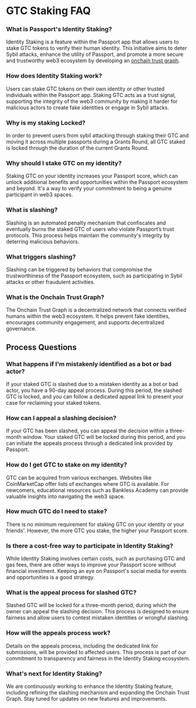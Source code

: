 # GTC Staking FAQ

### What is Passport's Identity Staking?

Identity Staking is a feature within the Passport app that allows users to stake GTC tokens to verify their human identity. This initiative aims to deter Sybil attacks, enhance the utility of Passport, and promote a more secure and trustworthy web3 ecosystem by developing an [onchain trust graph](gtc-staking-faq.md#what-is-the-onchain-trust-graph).

### How does Identity Staking work?

Users can stake GTC tokens on their own identity or other trusted individuals within the Passport app. Staking GTC acts as a trust signal, supporting the integrity of the web3 community by making it harder for malicious actors to create fake identities or engage in Sybil attacks.

### Why is my staking Locked?

In order to prevent users from sybil attacking through staking their GTC and moving it across multiple passports during a Grants Round, all GTC staked is locked through the duration of the current Grants Round.

### Why should I stake GTC on my identity?

Staking GTC on your identity increases your Passport score, which can unlock additional benefits and opportunities within the Passport ecosystem and beyond. It's a way to verify your commitment to being a genuine participant in web3 spaces.

### What is slashing?

Slashing is an automated penalty mechanism that confiscates and eventually burns the staked GTC of users who violate Passport’s trust protocols. This process helps maintain the community's integrity by deterring malicious behaviors.

### What triggers slashing?

Slashing can be triggered by behaviors that compromise the trustworthiness of the Passport ecosystem, such as participating in Sybil attacks or other fraudulent activities.&#x20;

### What is the Onchain Trust Graph?

The Onchain Trust Graph is a decentralized network that connects verified humans within the web3 ecosystem. It helps prevent fake identities, encourages community engagement, and supports decentralized governance.

## Process Questions

### What happens if I'm mistakenly identified as a bot or bad actor?

If your staked GTC is slashed due to a mistaken identity as a bot or bad actor, you have a 90-day appeal process. During this period, the slashed GTC is locked, and you can follow a dedicated appeal link to present your case for reclaiming your staked tokens.

### How can I appeal a slashing decision?

If your GTC has been slashed, you can appeal the decision within a three-month window. Your staked GTC will be locked during this period, and you can initiate the appeals process through a dedicated link provided by Passport.

### How do I get GTC to stake on my identity?

GTC can be acquired from various exchanges. Websites like CoinMarketCap offer lists of exchanges where GTC is available. For newcomers, educational resources such as Bankless Academy can provide valuable insights into navigating the web3 space.

### How much GTC do I need to stake?

There is no minimum requirement for staking GTC on your identity or your friends'. However, the more GTC you stake, the higher your Passport score.

### Is there a cost-free way to participate in Identity Staking?

While Identity Staking involves certain costs, such as purchasing GTC and gas fees, there are other ways to improve your Passport score without financial investment. Keeping an eye on  Passport's social media for events and opportunities is a good strategy.

### What is the appeal process for slashed GTC?

Slashed GTC will be locked for a three-month period, during which the owner can appeal the slashing decision. This process is designed to ensure fairness and allow users to contest mistaken identities or wrongful slashing.

### How will the appeals process work?

Details on the appeals process, including the dedicated link for submissions, will be provided to affected users. This process is part of our commitment to transparency and fairness in the Identity Staking ecosystem.

### What's next for Identity Staking?

We are continuously working to enhance the Identity Staking feature, including refining the slashing mechanism and expanding the Onchain Trust Graph. Stay tuned for updates on new features and improvements.
